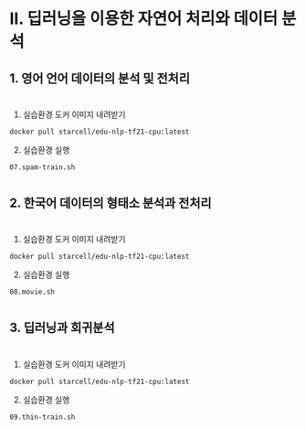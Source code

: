 
# II. 딥러닝을 이용한 자연어 처리와 데이터 분석

## 1. 영어 언어 데이터의 분석 및 전처리
#
1) 실습환경 도커 이미지 내려받기

```
docker pull starcell/edu-nlp-tf21-cpu:latest
```

2) 실습환경 실행

```
07.spam-train.sh
```

#
## 2. 한국어 데이터의 형태소 분석과 전처리
#
1) 실습환경 도커 이미지 내려받기

```
docker pull starcell/edu-nlp-tf21-cpu:latest
```

2) 실습환경 실행

```
08.movie.sh
```

#
## 3. 딥러닝과 회귀분석 
#
1) 실습환경 도커 이미지 내려받기

```
docker pull starcell/edu-nlp-tf21-cpu:latest
```

2) 실습환경 실행

```
09.thin-train.sh
```

